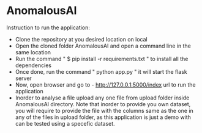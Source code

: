 # AnomalousAI

Instruction to run the application:
* Clone the repository at you desired location on local
* Open the cloned folder AnomalousAI and open a command line in the same location
* Run the command " $ pip install -r requirements.txt " to install all the dependencies
* Once done, run the command " python app.py " it will start the flask server
* Now, open browser and go to - http://127.0.0.1:5000/index  url to run the application
* Inorder to analyse a file upload any one file from upload folder inside AnomalousAI directory. Note that inorder to provide you own dataset, you will require to provide the file with the columns same as the one in any of the files in upload folder, as this application is just a demo with can be tested using a specefic dataset.